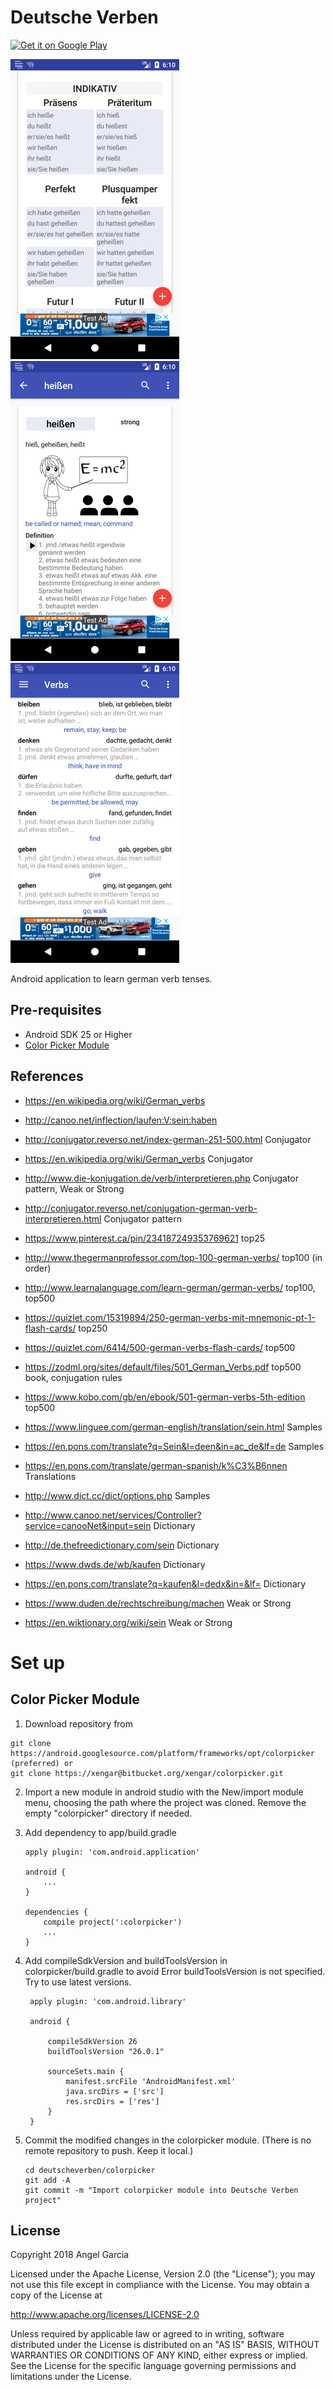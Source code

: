 Deutsche Verben
=====================

<a href='https://play.google.com/store/apps/details?id=com.xengar.android.deutscheverben'><img alt='Get it on Google Play' src='https://play.google.com/intl/en_us/badges/images/generic/en_badge_web_generic.png' height=90px/></a>

![Scheme](/readmeImages/Screenshot_1529964627.png)
![Scheme](/readmeImages/Screenshot_1529964620.png)
![Scheme](/readmeImages/Screenshot_1529964602.png)


Android application to learn german verb tenses.


Pre-requisites
--------------
- Android SDK 25 or Higher
- [Color Picker Module](http://www.materialdoc.com/color-picker/)


References
----------
- https://en.wikipedia.org/wiki/German_verbs
- http://canoo.net/inflection/laufen:V:sein:haben
- http://conjugator.reverso.net/index-german-251-500.html  Conjugator
- https://en.wikipedia.org/wiki/German_verbs  Conjugator
- http://www.die-konjugation.de/verb/interpretieren.php Conjugator pattern, Weak or Strong
- http://conjugator.reverso.net/conjugation-german-verb-interpretieren.html Conjugator pattern

- https://www.pinterest.ca/pin/234187249353769621  top25
- http://www.thegermanprofessor.com/top-100-german-verbs/ top100 (in order)
- http://www.learnalanguage.com/learn-german/german-verbs/   top100, top500
- https://quizlet.com/15319894/250-german-verbs-mit-mnemonic-pt-1-flash-cards/   top250
- https://quizlet.com/6414/500-german-verbs-flash-cards/  top500
- https://zodml.org/sites/default/files/501_German_Verbs.pdf  top500 book, conjugation rules
- https://www.kobo.com/gb/en/ebook/501-german-verbs-5th-edition   top500

- https://www.linguee.com/german-english/translation/sein.html  Samples
- https://en.pons.com/translate?q=Sein&l=deen&in=ac_de&lf=de  Samples
- https://en.pons.com/translate/german-spanish/k%C3%B6nnen  Translations
- http://www.dict.cc/dict/options.php Samples

- http://www.canoo.net/services/Controller?service=canooNet&input=sein  Dictionary
- http://de.thefreedictionary.com/sein  Dictionary
- https://www.dwds.de/wb/kaufen  Dictionary
- https://en.pons.com/translate?q=kaufen&l=dedx&in=&lf= Dictionary
- https://www.duden.de/rechtschreibung/machen  Weak or Strong
- https://en.wiktionary.org/wiki/sein  Weak or Strong


# Set up

Color Picker Module
-------------------

1.  Download repository from
  ```
  git clone https://android.googlesource.com/platform/frameworks/opt/colorpicker  (preferred) or
  git clone https://xengar@bitbucket.org/xengar/colorpicker.git
  ```

2. Import a new module in android studio with the New/import module menu,
   choosing the path where the project was cloned.
   Remove the empty "colorpicker" directory if needed.

3. Add dependency to app/build.gradle
   ```
   apply plugin: 'com.android.application'

   android {
       ...
   }

   dependencies {
       compile project(':colorpicker')
       ...
   }
   ```

4. Add compileSdkVersion and buildToolsVersion in colorpicker/build.gradle to avoid
   Error buildToolsVersion is not specified. Try to use latest versions.
   ```
    apply plugin: 'com.android.library'

    android {

        compileSdkVersion 26
        buildToolsVersion "26.0.1"

        sourceSets.main {
            manifest.srcFile 'AndroidManifest.xml'
            java.srcDirs = ['src']
            res.srcDirs = ['res']
        }
    }
   ```

5. Commit the modified changes in the colorpicker module.
   (There is no remote repository to push. Keep it local.)
   ```
   cd deutscheverben/colorpicker
   git add -A
   git commit -m "Import colorpicker module into Deutsche Verben project"
   ```

## License

Copyright 2018 Angel Garcia

Licensed under the Apache License, Version 2.0 (the "License"); you may not use this file except in compliance with the License. You may obtain a copy of the License at

http://www.apache.org/licenses/LICENSE-2.0

Unless required by applicable law or agreed to in writing, software distributed under the License is distributed on an "AS IS" BASIS, WITHOUT WARRANTIES OR CONDITIONS OF ANY KIND, either express or implied. See the License for the specific language governing permissions and limitations under the License.



